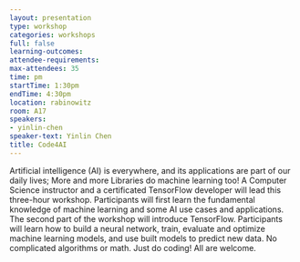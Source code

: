 ```yaml
---
layout: presentation
type: workshop
categories: workshops
full: false
learning-outcomes: 
attendee-requirements: 
max-attendees: 35
time: pm
startTime: 1:30pm
endTime: 4:30pm
location: rabinowitz
room: A17
speakers:
- yinlin-chen
speaker-text: Yinlin Chen
title: Code4AI
---
```

Artificial intelligence (AI) is everywhere, and its applications are part of our daily lives; More and more Libraries do machine learning too!  A Computer Science instructor and a certificated TensorFlow developer will lead this three-hour workshop. Participants will first learn the fundamental knowledge of machine learning and some AI use cases and applications. The second part of the workshop will introduce TensorFlow. Participants will learn how to build a neural network, train, evaluate and optimize machine learning models, and use built models to predict new data.  No complicated algorithms or math. Just do coding! All are welcome.
